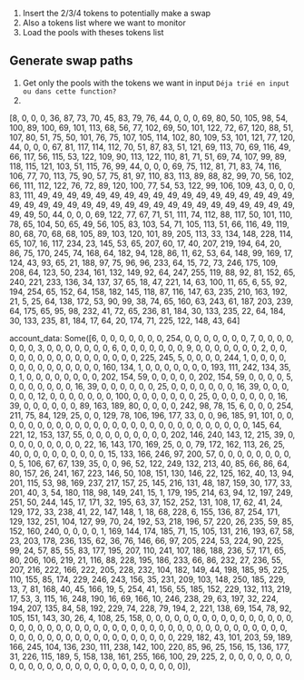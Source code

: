 1) Insert the 2/3/4 tokens to potentially make a swap 
2) Also a tokens list where we want to monitor
3) Load the pools with theses tokens list

## Generate swap paths

1) Get only the pools with the tokens we want in input
   `Déja trié en input ou dans cette function?`
2) 


[8, 0, 0, 0, 36, 87, 73, 70, 45, 83, 79, 76, 44, 0, 0, 0, 69, 80, 50, 105, 98, 54, 100, 89, 100, 69, 101, 113, 68, 56, 77, 102, 69, 50, 101, 122, 72, 67, 120, 88, 51, 107, 80, 51, 75, 50, 101, 76, 75, 107, 105, 114, 102, 80, 109, 53, 101, 121, 77, 120, 44, 0, 0, 0, 67, 81, 117, 114, 112, 70, 51, 87, 83, 51, 121, 69, 113, 70, 69, 116, 49, 66, 117, 56, 115, 53, 122, 109, 90, 113, 122, 110, 81, 71, 51, 69, 74, 107, 99, 89, 118, 115, 121, 103, 51, 115, 76, 99, 44, 0, 0, 0, 69, 75, 112, 81, 71, 83, 74, 116, 106, 77, 70, 113, 75, 90, 57, 75, 81, 97, 110, 83, 113, 89, 88, 82, 99, 70, 56, 102, 66, 111, 112, 122, 76, 72, 89, 120, 100, 77, 54, 53, 122, 99, 106, 109, 43, 0, 0, 0, 83, 111, 49, 49, 49, 49, 49, 49, 49, 49, 49, 49, 49, 49, 49, 49, 49, 49, 49, 49, 49, 49, 49, 49, 49, 49, 49, 49, 49, 49, 49, 49, 49, 49, 49, 49, 49, 49, 49, 49, 49, 49, 50, 44, 0, 0, 0, 69, 122, 77, 67, 71, 51, 111, 74, 112, 88, 117, 50, 101, 110, 78, 65, 104, 50, 65, 49, 56, 105, 83, 103, 54, 71, 105, 113, 51, 66, 116, 49, 119, 80, 68, 70, 68, 68, 105, 89, 103, 120, 101, 89, 205, 113, 33, 134, 148, 228, 114, 65, 107, 16, 117, 234, 23, 145, 53, 65, 207, 60, 17, 40, 207, 219, 194, 64, 20, 86, 75, 170, 245, 74, 168, 64, 182, 94, 128, 86, 11, 62, 53, 64, 148, 99, 169, 17, 124, 43, 93, 65, 21, 188, 97, 75, 96, 96, 233, 64, 15, 72, 73, 246, 175, 109, 208, 64, 123, 50, 234, 161, 132, 149, 92, 64, 247, 255, 119, 88, 92, 81, 152, 65, 240, 221, 233, 136, 34, 137, 37, 65, 18, 47, 221, 14, 63, 100, 11, 65, 6, 55, 92, 194, 254, 65, 152, 64, 158, 182, 145, 118, 87, 116, 147, 63, 235, 210, 163, 192, 21, 5, 25, 64, 138, 172, 53, 90, 99, 38, 74, 65, 160, 63, 243, 61, 187, 203, 239, 64, 175, 65, 95, 98, 232, 41, 72, 65, 236, 81, 184, 30, 133, 235, 22, 64, 184, 30, 133, 235, 81, 184, 17, 64, 20, 174, 71, 225, 122, 148, 43, 64]

account_data: Some([6, 0, 0, 0, 0, 0, 0, 0, 254, 0, 0, 0, 0, 0, 0, 0, 7, 0, 0, 0, 0, 0, 0, 0, 3, 0, 0, 0, 0, 0, 0, 0, 6, 0, 0, 0, 0, 0, 0, 0, 9, 0, 0, 0, 0, 0, 0, 0, 2, 0, 0, 0, 0, 0, 0, 0, 0, 0, 0, 0, 0, 0, 0, 0, 0, 225, 245, 5, 0, 0, 0, 0, 244, 1, 0, 0, 0, 0, 0, 0, 0, 0, 0, 0, 0, 0, 0, 0, 160, 134, 1, 0, 0, 0, 0, 0, 0, 0, 193, 111, 242, 134, 35, 0, 1, 0, 0, 0, 0, 0, 0, 0, 0, 202, 154, 59, 0, 0, 0, 0, 0, 202, 154, 59, 0, 0, 0, 0, 5, 0, 0, 0, 0, 0, 0, 0, 16, 39, 0, 0, 0, 0, 0, 0, 25, 0, 0, 0, 0, 0, 0, 0, 16, 39, 0, 0, 0, 0, 0, 0, 12, 0, 0, 0, 0, 0, 0, 0, 100, 0, 0, 0, 0, 0, 0, 0, 25, 0, 0, 0, 0, 0, 0, 0, 16, 39, 0, 0, 0, 0, 0, 0, 89, 163, 189, 80, 0, 0, 0, 0, 242, 98, 78, 15, 6, 0, 0, 0, 254, 211, 75, 84, 129, 25, 0, 0, 129, 78, 106, 196, 177, 33, 0, 0, 96, 185, 91, 101, 0, 0, 0, 0, 0, 0, 0, 0, 0, 0, 0, 0, 0, 0, 0, 0, 0, 0, 0, 0, 0, 0, 0, 0, 0, 0, 0, 0, 145, 64, 221, 12, 153, 137, 55, 0, 0, 0, 0, 0, 0, 0, 0, 0, 202, 146, 240, 143, 12, 215, 39, 0, 0, 0, 0, 0, 0, 0, 0, 0, 22, 16, 143, 170, 169, 25, 0, 0, 79, 172, 162, 113, 26, 25, 40, 0, 0, 0, 0, 0, 0, 0, 0, 0, 15, 133, 166, 246, 97, 200, 57, 0, 0, 0, 0, 0, 0, 0, 0, 0, 5, 106, 67, 67, 139, 35, 0, 0, 96, 52, 122, 249, 132, 213, 40, 85, 66, 86, 64, 80, 157, 26, 241, 167, 223, 146, 50, 108, 151, 130, 146, 22, 125, 162, 40, 13, 94, 201, 115, 53, 98, 169, 237, 217, 157, 25, 145, 216, 131, 48, 187, 159, 30, 177, 33, 201, 40, 3, 54, 180, 118, 98, 149, 241, 15, 1, 179, 195, 214, 63, 94, 12, 197, 249, 251, 50, 244, 145, 17, 171, 32, 195, 63, 37, 152, 252, 131, 108, 17, 62, 41, 24, 129, 172, 33, 238, 41, 22, 147, 148, 1, 18, 68, 228, 6, 155, 136, 87, 254, 171, 129, 132, 251, 104, 127, 99, 70, 24, 192, 53, 218, 196, 57, 220, 26, 235, 59, 85, 152, 160, 240, 0, 0, 0, 0, 1, 169, 144, 174, 185, 71, 15, 105, 131, 216, 193, 67, 58, 23, 203, 178, 236, 135, 62, 36, 76, 146, 66, 97, 205, 224, 53, 224, 90, 225, 99, 24, 57, 85, 55, 83, 177, 195, 207, 110, 241, 107, 186, 188, 236, 57, 171, 65, 80, 206, 106, 219, 21, 116, 88, 228, 195, 186, 233, 66, 86, 232, 27, 236, 55, 207, 216, 222, 166, 222, 205, 228, 232, 104, 182, 149, 44, 198, 185, 95, 225, 110, 155, 85, 174, 229, 246, 243, 156, 35, 231, 209, 103, 148, 250, 185, 229, 13, 7, 81, 168, 40, 45, 166, 19, 5, 254, 41, 156, 55, 185, 152, 229, 132, 113, 219, 17, 53, 3, 115, 16, 248, 190, 16, 69, 166, 10, 246, 238, 29, 63, 197, 32, 224, 194, 207, 135, 84, 58, 192, 229, 74, 228, 79, 194, 2, 221, 138, 69, 154, 78, 92, 105, 151, 143, 30, 26, 4, 108, 25, 158, 0, 0, 0, 0, 0, 0, 0, 0, 0, 0, 0, 0, 0, 0, 0, 0, 0, 0, 0, 0, 0, 0, 0, 0, 0, 0, 0, 0, 0, 0, 0, 0, 0, 0, 0, 0, 0, 0, 0, 0, 0, 0, 0, 0, 0, 0, 0, 0, 0, 0, 0, 0, 0, 0, 0, 0, 0, 0, 0, 0, 0, 0, 0, 0, 229, 182, 43, 101, 203, 59, 189, 166, 245, 104, 136, 230, 111, 238, 142, 100, 220, 85, 96, 25, 156, 15, 136, 177, 31, 226, 115, 189, 5, 158, 138, 161, 255, 166, 100, 29, 225, 2, 0, 0, 0, 0, 0, 0, 0, 0, 0, 0, 0, 0, 0, 0, 0, 0, 0, 0, 0, 0, 0, 0, 0, 0, 0, 0]),